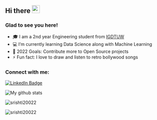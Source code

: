  <!-- welcome message -->
 <h2>Hi there <img src="https://media.giphy.com/media/hvRJCLFzcasrR4ia7z/giphy.gif" width="25px"></h2>
  
 <h3>Glad to see you here!</h3>
  <!-- retro visitor counter -->
<!-- 
[![Website](https://img.shields.io/website?label=codeSTACKr.com&style=for-the-badge&url=https%3A%2F%2Fcodestackr.com)](https://codestackr.com)
[![Twitter Follow](https://img.shields.io/twitter/follow/codeSTACKr?color=1DA1F2&logo=twitter&style=for-the-badge)](https://twitter.com/intent/follow?original_referer=https%3A%2F%2Fgithub.com%2FcodeSTACKr&screen_name=codeSTACKr) -->

<!-- ## I'm a Husband, Father, Developer, and Teacher!! -->

- 🎓 I am a 2nd year Engineering student from <a href="https://www.igdtuw.ac.in/">IGDTUW</a>
- 💻 I’m currently learning Data Science along with Machine Learning
- 🥅 2022 Goals: Contribute more to Open Source projects
- ⚡ Fun fact: I love to draw and listen to retro bollywood songs

### Connect with me:

<!-- [<img align="left" alt="codeSTACKr.com" width="22px" src="https://raw.githubusercontent.com/iconic/open-iconic/master/svg/globe.svg" />][website] -->
<!-- [<img align="left" alt="codeSTACKr | YouTube" width="22px" src="https://cdn.jsdelivr.net/npm/simple-icons@v3/icons/youtube.svg" />][youtube] -->
<!-- [<img align="left" alt="codeSTACKr | Twitter" width="22px" src="https://cdn.jsdelivr.net/npm/simple-icons@v3/icons/twitter.svg" />][twitter] -->
<a align = "center" href="https://www.linkedin.com/in/srishti-gupta-7250b8203/"><img src="https://img.shields.io/badge/-LinkedIn-0077B5?style=flat-square&amp;labelColor=0077B5&amp;logo=LinkedIn&amp;link=https://www.linkedin.com/in/timonchristiansen/" alt="LinkedIn Badge"></a>


![My github stats](https://github-readme-stats.vercel.app/api?username=srishti20022&show_icons=true&theme=light)
<p><img align="center" src="https://github-readme-stats.vercel.app/api/top-langs?username=srishti20022&show_icons=true&locale=en&layout=compact" alt="srishti20022" /></p>
<p><img align="center " src="https://github-readme-streak-stats.herokuapp.com/?user=srishti20022&" alt="srishti20022" /></p>